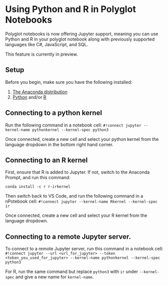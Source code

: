 # Using Python and R in Polyglot Notebooks 

Polyglot notebooks is now offering Jupyter support, meaning you can use Python and R in your polyglot notebook along with previously supported languages like C#, JavaScript, and SQL. 

This feature is currently in preview.

## Setup
Before you begin, make sure you have the following installed:
1. [The Anaconda distribution](https://docs.anaconda.com/free/anaconda/install/index.html)
2. [Python](https://www.python.org/downloads/) and/or [R](https://cran.r-project.org/)

## Connecting to a python kernel
Run the following command in a notebook cell:
`#!connect jupyter --kernel-name pythonkernel --kernel-spec python3`

Once connected, create a new cell and select your python kernel from the language dropdown in the bottom right hand corner.

## Connecting to an R kernel
First, ensure that R is added to Jupyter. If not, switch to the Anaconda Prompt, and run this command:
```console
conda install -c r r-irkernel
```

Then switch back to VS Code, and run the following command in a nPotebook cell:
`#!connect jupyter --kernel-name Rkernel --kernel-spec ir`

Once connected, create a new cell and select your R kernel from the language dropdown.

## Connecting to a remote Jupyter server. 
To connect to a remote Jupyter server, run this command in a notebook cell:
`#!connect jupyter --url <url_for_jupyter> --token <token_you_used_for_jupyter> --kernel-name pythonkernel --kernel-spec python3`

For R, run the same command but replace `python3` with `ir` under `--kernel-spec` and give a new name for `kernel-name`.